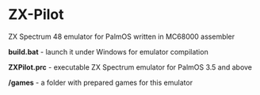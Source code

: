 # ZX-Pilot
ZX Spectrum 48 emulator for PalmOS written in MC68000 assembler

**build.bat** - launch it under Windows for emulator compilation

**ZXPilot.prc** - executable ZX Spectrum emulator for PalmOS 3.5 and above

**/games** - a folder with prepared games for this emulator
